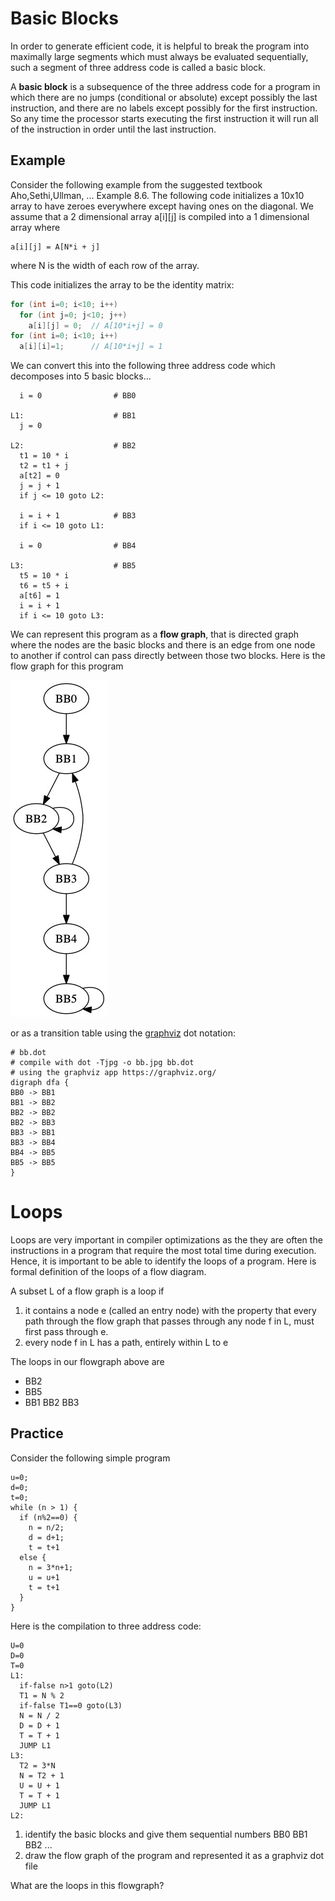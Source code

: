 # Basic Blocks
In order to generate efficient code, it is helpful to break the program into maximally large segments which must always be 
evaluated sequentially, such a segment of three address code is called a basic block. 

A **basic block** is a subsequence of the three address code for a program in which there are no jumps (conditional or absolute) except possibly
the last instruction, and there are no labels except possibly for the first instruction. So any time the processor starts executing
the first instruction it will run all of the instruction in order until the last instruction.

## Example 
Consider the following example from the suggested textbook Aho,Sethi,Ullman, ... Example 8.6.
The following code initializes a 10x10 array to have zeroes everywhere except having ones on the diagonal. We assume that a 2 dimensional array a[i][j] is compiled into a 1 dimensional array where
```
a[i][j] = A[N*i + j]
```
where N is the width of each row of the array.

This code initializes the array to be the identity matrix:
``` java
for (int i=0; i<10; i++)
  for (int j=0; j<10; j++)
    a[i][j] = 0;  // A[10*i+j] = 0
for (int i=0; i<10; i++)
  a[i][i]=1;      // A[10*i+j] = 1
```
We can convert this into the following three address code
which decomposes into 5 basic blocks...

```
  i = 0                # BB0

L1:                    # BB1
  j = 0

L2:                    # BB2
  t1 = 10 * i
  t2 = t1 + j
  a[t2] = 0
  j = j + 1
  if j <= 10 goto L2:

  i = i + 1            # BB3
  if i <= 10 goto L1:

  i = 0                # BB4

L3:                    # BB5
  t5 = 10 * i
  t6 = t5 + i
  a[t6] = 1
  i = i + 1
  if i <= 10 goto L3:  
```
We can represent this program as a **flow graph**, that is directed graph where the nodes are the basic blocks
and there is an edge from one node to another if control can pass directly between those two
blocks. Here is the flow graph for this program

![Flow Graph Example](bb.jpg)

or as a transition table using the [graphviz](https://graphviz.org) dot notation:
```
# bb.dot 
# compile with dot -Tjpg -o bb.jpg bb.dot
# using the graphviz app https://graphviz.org/
digraph dfa {
BB0 -> BB1
BB1 -> BB2
BB2 -> BB2 
BB2 -> BB3
BB3 -> BB1 
BB3 -> BB4
BB4 -> BB5
BB5 -> BB5
}
```


# Loops
Loops are very important in compiler optimizations as the they are often the instructions in a program
that require the most total time during execution. Hence, it is important to be able to identify the loops
of a program. Here is formal definition of the loops of a flow diagram.

A subset L of a flow graph is a loop if 
1. it contains a node e (called an entry node) with the property that every path through the flow graph
   that passes through any node f in L, must first pass through e.
2. every node f in L has a path, entirely within L to e

The loops in our flowgraph above are
* BB2
* BB5
* BB1 BB2 BB3


## Practice
Consider the following simple program
```
u=0;
d=0;
t=0;
while (n > 1) {
  if (n%2==0) {
    n = n/2;
    d = d+1;
    t = t+1
  else {
    n = 3*n+1;
    u = u+1
    t = t+1
  }
}
```


Here is the compilation to three address code:
```
U=0
D=0
T=0
L1:
  if-false n>1 goto(L2)
  T1 = N % 2
  if-false T1==0 goto(L3)
  N = N / 2
  D = D + 1
  T = T + 1
  JUMP L1
L3:
  T2 = 3*N
  N = T2 + 1
  U = U + 1
  T = T + 1
  JUMP L1
L2:
```

1. identify the basic blocks and give them sequential numbers BB0 BB1 BB2 ...
2. draw the flow graph of the program and represented it as a graphviz dot file

What are the loops in this flowgraph?
